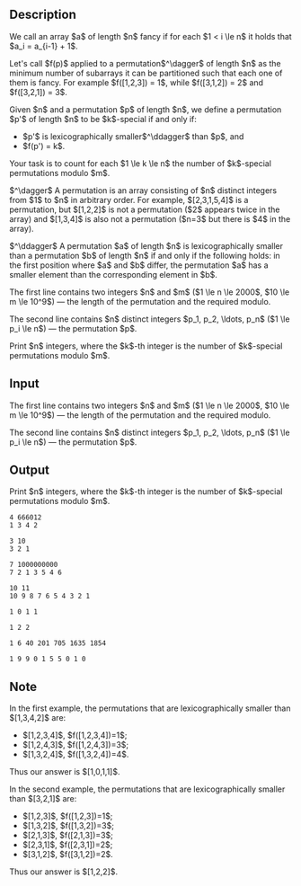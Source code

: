 ## Description

<div><p>We call an array $a$ of length $n$ <span class="tex-font-style-it">fancy</span> if for each $1 &lt; i \le n$ it holds that $a_i = a_{i-1} + 1$.</p><p>Let's call $f(p)$ applied to a permutation$^\dagger$ of length $n$ as the <span class="tex-font-style-bf">minimum</span> number of subarrays it can be partitioned such that each one of them is fancy. For example $f([1,2,3]) = 1$, while $f([3,1,2]) = 2$ and $f([3,2,1]) = 3$.</p><p>Given $n$ and a permutation $p$ of length $n$, we define a permutation $p'$ of length $n$ to be $k$-special if and only if:</p><ul> <li> $p'$ is lexicographically smaller$^\ddagger$ than $p$, and </li><li> $f(p') = k$. </li></ul><p>Your task is to count for each $1 \le k \le n$ the number of $k$-special permutations modulo $m$.</p><p>$^\dagger$ A permutation is an array consisting of $n$ distinct integers from $1$ to $n$ in arbitrary order. For example, $[2,3,1,5,4]$ is a permutation, but $[1,2,2]$ is not a permutation ($2$ appears twice in the array) and $[1,3,4]$ is also not a permutation ($n=3$ but there is $4$ in the array).</p><p>$^\ddagger$ A permutation $a$ of length $n$ is lexicographically smaller than a permutation $b$ of length $n$ if and only if the following holds: in the first position where $a$ and $b$ differ, the permutation $a$ has a smaller element than the corresponding element in $b$.</p></div><div class="input-specification"><p>The first line contains two integers $n$ and $m$ ($1 \le n \le 2000$, $10 \le m \le 10^9$) — the length of the permutation and the required modulo.</p><p>The second line contains $n$ distinct integers $p_1, p_2, \ldots, p_n$ ($1 \le p_i \le n$) — the permutation $p$.</p></div><div class="output-specification"><p>Print $n$ integers, where the $k$-th integer is the number of $k$-special permutations modulo $m$.</p></div>

## Input

<p>The first line contains two integers $n$ and $m$ ($1 \le n \le 2000$, $10 \le m \le 10^9$) — the length of the permutation and the required modulo.</p><p>The second line contains $n$ distinct integers $p_1, p_2, \ldots, p_n$ ($1 \le p_i \le n$) — the permutation $p$.</p>

## Output

<p>Print $n$ integers, where the $k$-th integer is the number of $k$-special permutations modulo $m$.</p>





```input1
4 666012
1 3 4 2
```




```input2
3 10
3 2 1
```




```input3
7 1000000000
7 2 1 3 5 4 6
```




```input4
10 11
10 9 8 7 6 5 4 3 2 1
```




```output1
1 0 1 1
```




```output2
1 2 2
```




```output3
1 6 40 201 705 1635 1854
```




```output4
1 9 9 0 1 5 5 0 1 0
```



## Note

<p>In the first example, the permutations that are lexicographically smaller than $[1,3,4,2]$ are:</p><ul> <li> $[1,2,3,4]$, $f([1,2,3,4])=1$; </li><li> $[1,2,4,3]$, $f([1,2,4,3])=3$; </li><li> $[1,3,2,4]$, $f([1,3,2,4])=4$. </li></ul><p>Thus our answer is $[1,0,1,1]$.</p><p>In the second example, the permutations that are lexicographically smaller than $[3,2,1]$ are:</p><ul> <li> $[1,2,3]$, $f([1,2,3])=1$; </li><li> $[1,3,2]$, $f([1,3,2])=3$; </li><li> $[2,1,3]$, $f([2,1,3])=3$; </li><li> $[2,3,1]$, $f([2,3,1])=2$; </li><li> $[3,1,2]$, $f([3,1,2])=2$. </li></ul><p>Thus our answer is $[1,2,2]$.</p>
